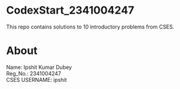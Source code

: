# CodexStart_2341004247
This repo contains solutions to 10 introductory problems from CSES.

# About
Name: Ipshit Kumar Dubey <br>
Reg_No.: 2341004247 <br>
CSES USERNAME: ipshit <br>
